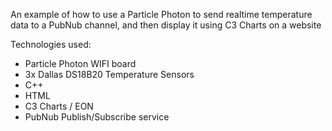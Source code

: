 An example of how to use a Particle Photon to send realtime temperature data to a PubNub channel, and then display it using C3 Charts on a website

Technologies used:
* Particle Photon WIFI board
* 3x Dallas DS18B20 Temperature Sensors
* C++
* HTML
* C3 Charts / EON
* PubNub Publish/Subscribe service
